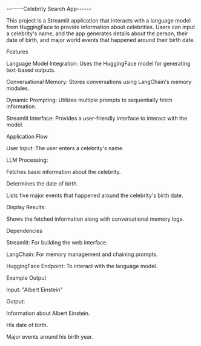 -------Celebrity Search App------

This project is a Streamlit application that interacts with a language model from HuggingFace to provide information about celebrities. Users can input a celebrity's name, and the app generates details about the person, their date of birth, and major world events that happened around their birth date.


Features

Language Model Integration: Uses the HuggingFace model for generating text-based outputs.

Conversational Memory: Stores conversations using LangChain's memory modules.

Dynamic Prompting: Utilizes multiple prompts to sequentially fetch information.

Streamlit Interface: Provides a user-friendly interface to interact with the model.



Application Flow

User Input: The user enters a celebrity's name.

LLM Processing:

Fetches basic information about the celebrity.

Determines the date of birth.

Lists five major events that happened around the celebrity's birth date.

Display Results:

Shows the fetched information along with conversational memory logs.


Dependencies

Streamlit: For building the web interface.

LangChain: For memory management and chaining prompts.

HuggingFace Endpoint: To interact with the language model.



Example Output

Input: "Albert Einstein"

Output:

Information about Albert Einstein.

His date of birth.

Major events around his birth year.